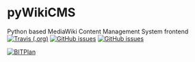 # pyWikiCMS
Python based MediaWiki Content Management System frontend
[![Travis (.org)](https://img.shields.io/travis/BITPlan/pyWikiCMS.svg)](https://travis-ci.org/BITPlan/pyWikiCMS)
[![GitHub issues](https://img.shields.io/github/issues/BITPlan/pyWikiCMS.svg)](https://github.com/BITPlan/pyWikiCMS/issues)
[![GitHub issues](https://img.shields.io/github/issues-closed/BITPlan/pyWikiCMS.svg)](https://github.com/BITPlan/pyWikiCMS/issues/?q=is%3Aissue+is%3Aclosed)

[![BITPlan](http://wiki.bitplan.com/images/wiki/thumb/3/38/BITPlanLogoFontLessTransparent.png/198px-BITPlanLogoFontLessTransparent.png)](http://www.bitplan.com)

